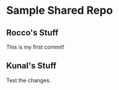 # Sample Shared Repo

## Rocco's Stuff
This is my first commit!

## Kunal's Stuff
Test the changes.
